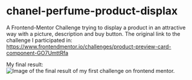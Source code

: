 # chanel-perfume-product-displax
A Frontend-Mentor Challenge trying to display a product in an attractive way with a picture, description and buy button.
The original link to the challenge I participated in: https://www.frontendmentor.io/challenges/product-preview-card-component-GO7UmttRfa

My final result:
![Image of the final result of my first challenge on frontend mentor.](https://i.ibb.co/VDWSD1w/Screenshot-2023-09-24-153800.png)

